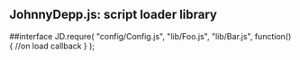 JohnnyDepp.js: script loader library
---
##interface
    JD.requre(
      "config/Config.js",
      "lib/Foo.js",
      "lib/Bar.js",
      function() {
        //on load callback
      }
    );
